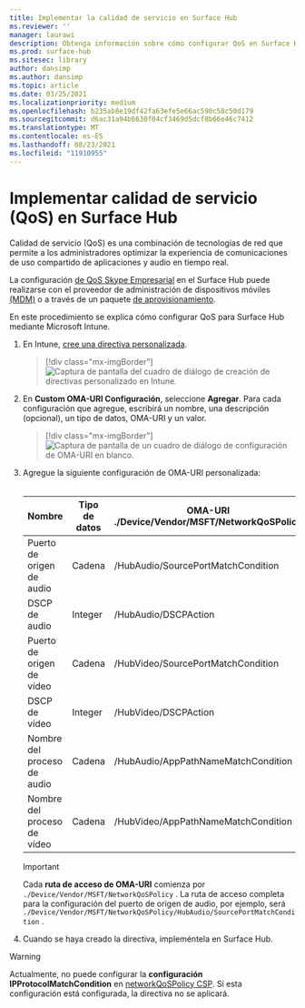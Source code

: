 ```yaml
---
title: Implementar la calidad de servicio en Surface Hub
ms.reviewer: ''
manager: laurawi
description: Obtenga información sobre cómo configurar QoS en Surface Hub.
ms.prod: surface-hub
ms.sitesec: library
author: dansimp
ms.author: dansimp
ms.topic: article
ms.date: 03/25/2021
ms.localizationpriority: medium
ms.openlocfilehash: b235ab8e19df42fa63efe5e66ac590c58c50d179
ms.sourcegitcommit: d6ac31a94b6630f04cf3469d5dcf8b66e46c7412
ms.translationtype: MT
ms.contentlocale: es-ES
ms.lasthandoff: 08/23/2021
ms.locfileid: "11910955"
---
```

# <a name="implement-quality-of-service-qos-on-surface-hub"></a>Implementar calidad de servicio (QoS) en Surface Hub

Calidad de servicio (QoS) es una combinación de tecnologías de red que permite a los administradores optimizar la experiencia de comunicaciones de uso compartido de aplicaciones y audio en tiempo real.
 
La configuración [de QoS Skype Empresarial](https://docs.microsoft.com/windows/client-management/mdm/networkqospolicy-csp) en el Surface Hub puede realizarse con el proveedor de administración de dispositivos móviles [(MDM)](manage-settings-with-mdm-for-surface-hub.md) o a través de un paquete [de aprovisionamiento](provisioning-packages-for-surface-hub.md). 
 
 
En este procedimiento se explica cómo configurar QoS para Surface Hub mediante Microsoft Intune. 

1. En Intune, [cree una directiva personalizada](https://docs.microsoft.com/intune/custom-settings-configure).

    > [!div class="mx-imgBorder"]
    > ![Captura de pantalla del cuadro de diálogo de creación de directivas personalizado en Intune.](images/qos-create.png)

2. En **Custom OMA-URI Configuración**, seleccione **Agregar**. Para cada configuración que agregue, escribirá un nombre, una descripción (opcional), un tipo de datos, OMA-URI y un valor.

    > [!div class="mx-imgBorder"]
    > ![Captura de pantalla de un cuadro de diálogo de configuración de OMA-URI en blanco.](images/qos-setting.png)

3. Agregue la siguiente configuración de OMA-URI personalizada:<br/><br/>

    Nombre | Tipo de datos | OMA-URI<br>./Device/Vendor/MSFT/NetworkQoSPolicy |  Valor
    --- | --- | --- | ---
    Puerto de origen de audio | Cadena |  /HubAudio/SourcePortMatchCondition  |   Obtener los valores de su Skype administrador
    DSCP de audio | Integer |  /HubAudio/DSCPAction  |   46
    Puerto de origen de vídeo | Cadena |  /HubVideo/SourcePortMatchCondition   |  Obtener los valores de su Skype administrador
    DSCP de vídeo | Integer |  /HubVideo/DSCPAction   |   34
    Nombre del proceso de audio | Cadena |  /HubAudio/AppPathNameMatchCondition  |   Microsoft.PPISkype.Windows.exe
    Nombre del proceso de vídeo | Cadena |  /HubVideo/AppPathNameMatchCondition  |   Microsoft.PPISkype.Windows.exe

    >[!IMPORTANT]
    >Cada **ruta de acceso de OMA-URI** comienza por `./Device/Vendor/MSFT/NetworkQoSPolicy` . La ruta de acceso completa para la configuración del puerto de origen de audio, por ejemplo, será `./Device/Vendor/MSFT/NetworkQoSPolicy/HubAudio/SourcePortMatchCondition` .

4. Cuando se haya creado la directiva, impleméntela en Surface Hub.


>[!WARNING]
>Actualmente, no puede configurar la **configuración IPProtocolMatchCondition** en [networkQoSPolicy CSP](https://docs.microsoft.com/windows/client-management/mdm/networkqospolicy-csp). Si esta configuración está configurada, la directiva no se aplicará.
 
